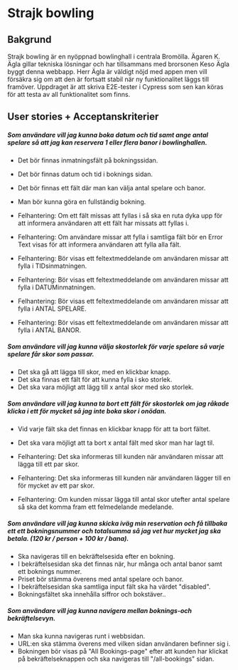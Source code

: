 # Strajk bowling

## Bakgrund

Strajk bowling är en nyöppnad bowlinghall i centrala Bromölla. Ägaren K. Ägla gillar tekniska lösningar och har tillsammans med brorsonen Keso Ägla byggt denna webbapp.
Herr Ägla är väldigt nöjd med appen men vill försäkra sig om att den är fortsatt stabil när ny funktionalitet läggs till framöver. Uppdraget är att skriva E2E-tester i Cypress som sen kan köras för att testa av all funktionalitet som finns.

## User stories + Acceptanskriterier

##### Som användare vill jag kunna boka datum och tid samt ange antal spelare så att jag kan reservera 1 eller flera banor i bowlinghallen.
 - Det bör finnas inmatningsfält på bokningssidan.
 - Det bör finnas datum och tid i boknings sidan. 
 - Det bör finnas ett fält där man kan välja antal spelare och banor.
 - Man bör kunna göra en fullständig bokning.

 - Felhantering: Om ett fält missas att fyllas i så ska en ruta dyka upp för att informera användaren att ett fält har missats att fyllas i.
 - Felhantering: Om användare missar att fylla i samtliga fält bör en Error Text visas för att informera användaren att fylla alla fält. 
 - Felhantering: Bör visas ett feltextmeddelande om användaren missar att fylla i TIDsinmatningen.
 - Felhantering: Bör visas ett feltextmeddelande om användaren missar att fylla i DATUMinmatningen. 
 - Felhantering: Bör visas ett feltextmeddelande om användaren missar att fylla i ANTAL SPELARE.
  - Felhantering: Bör visas ett feltextmeddelande om användaren missar att fylla i ANTAL BANOR.


##### Som användare vill jag kunna välja skostorlek för varje spelare så varje spelare får skor som passar.
 - Det ska gå att lägga till skor, med en klickbar knapp.
 - Det ska finnas ett fält för att kunna fylla i sko storlek.
 - Det ska vara möjligt att lägg till x antal skor med sko storlek.


##### Som användare vill jag kunna ta bort ett fält för skostorlek om jag råkade klicka i ett för mycket så jag inte boka skor i onödan.
 - Vid varje fält ska det finnas en klickbar knapp för att ta bort fältet.
 - Det ska vara möjligt att ta bort x antal fält med skor man har lagt til.

 - Felhantering: Det ska informeras till kunden när användaren missar att lägga till ett par skor.
 - Felhantering: Det ska informeras till kunden när användaren lägger till en för mycket av ett par skor.
 - Felhantering: Om kunden missar lägga till antal skor utefter antal spelare så ska det komma fram ett felmedelande medelande. 



##### Som användare vill jag kunna skicka iväg min reservation och få tillbaka ett ett bokningsnummer och totalsumma så jag vet hur mycket jag ska betala. (120 kr / person + 100 kr / bana).
 - Ska navigeras till en bekräftelsesida efter en bokning.
 - I bekräftelsesidan ska det finnas när, hur många och antal banor samt ett boknings nummer.
 - Priset bör stämma överens med antal spelare och banor.
 - I bekräftelsesidan ska samtliga input fält ska ha värdet "disabled".
 - Bokningsfältet ska innehålla siffror och bokstäver..



##### Som användare vill jag kunna navigera mellan boknings-och bekräftelsevyn.
 - Man ska kunna navigeras runt i webbsidan.
 - URL:en ska stämma överens med vilken sidan användaren befinner sig i.
 - Bokningen bör visas på "All Bookings-page" efter att kunden har klickat på bekräftelseknappen och ska navigeras till "/all-bookings" sidan.
